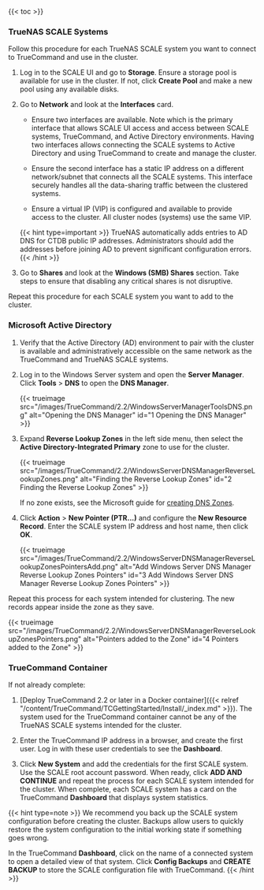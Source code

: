 ---
---
{{< toc >}}

### TrueNAS SCALE Systems

Follow this procedure for each TrueNAS SCALE system you want to connect to TrueCommand and use in the cluster.

1. Log in to the SCALE UI and go to **Storage**. 
   Ensure a storage pool is available for use in the cluster. 
   If not, click **Create Pool** and make a new pool using any available disks.

2. Go to **Network** and look at the **Interfaces** card.

   * Ensure two interfaces are available.
     Note which is the primary interface that allows SCALE UI access and access between SCALE systems, TrueCommand, and Active Directory environments. 
     Having two interfaces allows connecting the SCALE systems to Active Directory and using TrueCommand to create and manage the cluster.

   * Ensure the second interface has a static IP address on a different network/subnet that connects all the SCALE systems. 
     This interface securely handles all the data-sharing traffic between the clustered systems.
   
   * Ensure a virtual IP (VIP) is configured and available to provide access to the cluster. All cluster nodes (systems) use the same VIP.
   
   {{< hint type=important >}}
   TrueNAS automatically adds entries to AD DNS for CTDB public IP addresses. 
   Administrators should add the addresses before joining AD to prevent significant configuration errors. 
   {{< /hint >}}

3. Go to **Shares** and look at the **Windows (SMB) Shares** section. 
   Take steps to ensure that disabling any critical shares is not disruptive.

Repeat this procedure for each SCALE system you want to add to the cluster.

### Microsoft Active Directory

1. Verify that the Active Directory (AD) environment to pair with the cluster is available and administratively accessible on the same network as the TrueCommand and TrueNAS SCALE systems.

2. Log in to the Windows Server system and open the **Server Manager**.
   Click **Tools** > **DNS** to open the **DNS Manager**.

   {{< trueimage src="/images/TrueCommand/2.2/WindowsServerManagerToolsDNS.png" alt="Opening the DNS Manager" id="1 Opening the DNS Manager" >}}
   
3. Expand **Reverse Lookup Zones** in the left side menu, then select the **Active Directory-Integrated Primary** zone to use for the cluster.

   {{< trueimage src="/images/TrueCommand/2.2/WindowsServerDNSManagerReverseLookupZones.png" alt="Finding the Reverse Lookup Zones" id="2 Finding the Reverse Lookup Zones" >}}

   If no zone exists, see the Microsoft guide for [creating DNS Zones](https://docs.microsoft.com/en-us/learn/modules/implement-windows-server-dns/3-work-dns-zones-records).
   
4. Click **Action** > **New Pointer (PTR...)** and configure the **New Resource Record**. Enter the SCALE system IP address and host name, then click **OK**.

   {{< trueimage src="/images/TrueCommand/2.2/WindowsServerDNSManagerReverseLookupZonesPointersAdd.png" alt="Add Windows Server DNS Manager Reverse Lookup Zones Pointers" id="3 Add Windows Server DNS Manager Reverse Lookup Zones Pointers" >}}

Repeat this process for each system intended for clustering.
The new records appear inside the zone as they save.

{{< trueimage src="/images/TrueCommand/2.2/WindowsServerDNSManagerReverseLookupZonesPointers.png" alt="Pointers added to the Zone" id="4 Pointers added to the Zone" >}}

### TrueCommand Container

If not already complete:

1. [Deploy TrueCommand 2.2 or later in a Docker container]({{< relref "/content/TrueCommand/TCGettingStarted/Install/_index.md" >}}). 
   The system used for the TrueCommand container cannot be any of the TrueNAS SCALE systems intended for the cluster.

2. Enter the TrueCommand IP address in a browser, and create the first user. 
   Log in with these user credentials to see the **Dashboard**.
   
3. Click **New System** and add the credentials for the first SCALE system. 
   Use the SCALE root account password. 
   When ready, click **ADD AND CONTINUE** and repeat the process for each SCALE system intended for the cluster. 
   When complete, each SCALE system has a card on the TrueCommand **Dashboard** that displays system statistics.

{{< hint type=note >}}
We recommend you back up the SCALE system configuration before creating the cluster. 
Backups allow users to quickly restore the system configuration to the initial working state if something goes wrong.

In the TrueCommand **Dashboard**, click on the name of a connected system to open a detailed view of that system. 
Click **Config Backups** and **CREATE BACKUP** to store the SCALE configuration file with TrueCommand. 
{{< /hint >}}


